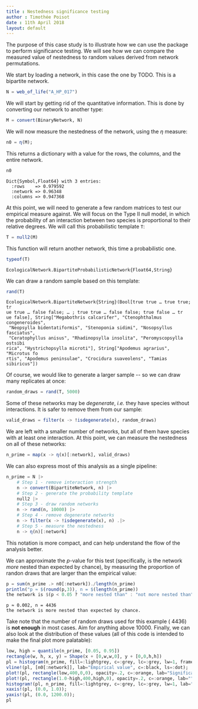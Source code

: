 ```yaml
---
title : Nestedness significance testing
author : Timothée Poisot
date : 11th April 2018
layout: default
---
```





The purpose of this case study is to illustrate how we can use the package to
perform significance testing. We will see how we can compare the measured value
of nestedness to random values derived from network permutations.

We start by loading a network, in this case the one by TODO. This is a bipartite
network.

````julia
N = web_of_life("A_HP_017")
````





We will start by getting rid of the quantitative information. This is done by
converting our network to another type:

````julia
M = convert(BinaryNetwork, N)
````





We will now measure the nestedness of the network, using the $\eta$ measure:

````julia
n0 = η(M);
````





This returns a dictionary with a value for the rows, the columns, and the entire
network.

````julia
n0
````


````
Dict{Symbol,Float64} with 3 entries:
  :rows    => 0.979592
  :network => 0.96348
  :columns => 0.947368
````





At this point, we will need to generate a few random matrices to test our
empirical measure against. We will focus on the Type II null model, in which the
probability of an interaction between two species is proportional to their
relative degrees. We will call this probabilistic template `T`:

````julia
T = null2(M)
````





This function will return another network, this time a probabilistic one.

````julia
typeof(T)
````


````
EcologicalNetwork.BipartiteProbabilisticNetwork{Float64,String}
````





We can draw a random sample based on this template:

````julia
rand(T)
````


````
EcologicalNetwork.BipartiteNetwork{String}(Bool[true true … true true; tr
ue true … false false; … ; true true … false false; true false … tr
ue false], String["Megabothris calcarifer", "Ctenophthalmus congeneroides",
 "Neopsylla bidentatiformis", "Stenoponia sidimi", "Nosopsyllus fasciatus",
 "Ceratophyllus anisus", "Rhadinopsylla insolita", "Peromyscopsylla ostsibi
rica", "Hystrichopsylla microti"], String["Apodemus agrarius", "Microtus fo
rtis", "Apodemus peninsulae", "Crocidura suaveolens", "Tamias sibiricus"])
````





Of course, we would like to generate a larger sample -- so we can draw many
replicates at once:

````julia
random_draws = rand(T, 5000)
````





Some of these networks may be *degenerate*, *i.e.* they have species without
interactions. It is safer to remove them from our sample:

````julia
valid_draws = filter(x -> !isdegenerate(x), random_draws)
````





We are left with a smaller number of networks, but all of them have species
with at least one interaction. At this point, we can measure the nestedness
on all of these networks:

````julia
n_prime = map(x -> η(x)[:network], valid_draws)
````





We can also express most of this analysis as a single pipeline:

````julia
n_prime = N |>
    # Step 1 - remove interaction strength
    n -> convert(BipartiteNetwork, n) |>
    # Step 2 - generate the probability template
    null2 |>
    # Step 3 - draw random networks
    n -> rand(n, 10000) |>
    # Step 4 - remove degenerate networks
    n -> filter(x -> !isdegenerate(x), n) .|>
    # Step 5 - measure the nestedness
    n -> η(n)[:network]
````





This notation is more compact, and can help understand the flow of the analysis
better.

We can approximate the *p*-value for this test (specifically, is the network
*more* nested than expected by chance), by measuring the proportion of randon
draws that are larger than the empirical value:

````julia
p = sum(n_prime .> n0[:network])./length(n_prime)
println("p ≈ $(round(p,3)), n = $(length(n_prime))
the network is $(p < 0.05 ? "more nested than" : "not more nested than") expected by chance.")
````


````
p ≈ 0.002, n = 4436
the network is more nested than expected by chance.
````





Take note that the number of random draws used for this example (
4436) is **not enough** in most cases. Aim for anything above 10000.
Finally, we can also look at the distribution of these values (all of this code
is intended to make the final plot more palatable):

````julia
low, high = quantile(n_prime, [0.05, 0.95])
rectangle(w, h, x, y) = Shape(x + [0,w,w,0], y + [0,0,h,h])
pl = histogram(n_prime, fill=:lightgrey, c=:grey, lc=:grey, lw=1, framestyle=:zerolines, lab="Random draws", size=(900,300));
vline!(pl, [n0[:network]], lab="Empirical value", c=:black, ls=:dot);
plot!(pl, rectangle(low,400,0,0), opacity=.2, c=:orange, lab="Significance threshold", lw=0, lc=:orange);
plot!(pl, rectangle(1.0-high,400,high,0), opacity=.2, c=:orange, lab="", lw=0);
histogram!(pl, n_prime, fill=:lightgrey, c=:grey, lc=:grey, lw=1, lab="");
xaxis!(pl, (0.0, 1.0));
yaxis!(pl, (0.0, 1200.0));
pl
````



<div id="0c7956de-c01f-4080-8107-fc4f6afef3b8" style="width:900px;height:300px;"></div>
<script>
PLOT = document.getElementById('0c7956de-c01f-4080-8107-fc4f6afef3b8');
Plotly.plot(PLOT, [{"xaxis":"x1","fill":"tozeroy","yaxis":"y1","x":[0.26,0.26,0.28,0.28,0.26,0.26],"showlegend":true,"mode":"lines","fillcolor":"rgba(211, 211, 211, 1.000)","name":"Random draws","line":{"color":"rgba(128, 128, 128, 1.000)","dash":"solid","width":1},"y":[2.0,0.0,0.0,2.0,2.0,2.0],"type":"scatter"},{"xaxis":"x1","fill":"tozeroy","yaxis":"y1","x":[0.28,0.28,0.30000000000000004,0.30000000000000004,0.28,0.28],"showlegend":false,"mode":"lines","fillcolor":"rgba(211, 211, 211, 1.000)","name":"Random draws","line":{"color":"rgba(128, 128, 128, 1.000)","dash":"solid","width":1},"y":[2.0,0.0,0.0,2.0,2.0,2.0],"type":"scatter"},{"xaxis":"x1","fill":"tozeroy","yaxis":"y1","x":[0.3,0.3,0.32,0.32,0.3,0.3],"showlegend":false,"mode":"lines","fillcolor":"rgba(211, 211, 211, 1.000)","name":"Random draws","line":{"color":"rgba(128, 128, 128, 1.000)","dash":"solid","width":1},"y":[2.0,0.0,0.0,2.0,2.0,2.0],"type":"scatter"},{"xaxis":"x1","fill":"tozeroy","yaxis":"y1","x":[0.32,0.32,0.34,0.34,0.32,0.32],"showlegend":false,"mode":"lines","fillcolor":"rgba(211, 211, 211, 1.000)","name":"Random draws","line":{"color":"rgba(128, 128, 128, 1.000)","dash":"solid","width":1},"y":[3.0,0.0,0.0,3.0,3.0,3.0],"type":"scatter"},{"xaxis":"x1","fill":"tozeroy","yaxis":"y1","x":[0.33999999999999997,0.33999999999999997,0.36,0.36,0.33999999999999997,0.33999999999999997],"showlegend":false,"mode":"lines","fillcolor":"rgba(211, 211, 211, 1.000)","name":"Random draws","line":{"color":"rgba(128, 128, 128, 1.000)","dash":"solid","width":1},"y":[6.0,0.0,0.0,6.0,6.0,6.0],"type":"scatter"},{"xaxis":"x1","fill":"tozeroy","yaxis":"y1","x":[0.36,0.36,0.38,0.38,0.36,0.36],"showlegend":false,"mode":"lines","fillcolor":"rgba(211, 211, 211, 1.000)","name":"Random draws","line":{"color":"rgba(128, 128, 128, 1.000)","dash":"solid","width":1},"y":[5.0,0.0,0.0,5.0,5.0,5.0],"type":"scatter"},{"xaxis":"x1","fill":"tozeroy","yaxis":"y1","x":[0.38,0.38,0.4,0.4,0.38,0.38],"showlegend":false,"mode":"lines","fillcolor":"rgba(211, 211, 211, 1.000)","name":"Random draws","line":{"color":"rgba(128, 128, 128, 1.000)","dash":"solid","width":1},"y":[21.0,0.0,0.0,21.0,21.0,21.0],"type":"scatter"},{"xaxis":"x1","fill":"tozeroy","yaxis":"y1","x":[0.4,0.4,0.42000000000000004,0.42000000000000004,0.4,0.4],"showlegend":false,"mode":"lines","fillcolor":"rgba(211, 211, 211, 1.000)","name":"Random draws","line":{"color":"rgba(128, 128, 128, 1.000)","dash":"solid","width":1},"y":[22.0,0.0,0.0,22.0,22.0,22.0],"type":"scatter"},{"xaxis":"x1","fill":"tozeroy","yaxis":"y1","x":[0.42,0.42,0.44,0.44,0.42,0.42],"showlegend":false,"mode":"lines","fillcolor":"rgba(211, 211, 211, 1.000)","name":"Random draws","line":{"color":"rgba(128, 128, 128, 1.000)","dash":"solid","width":1},"y":[27.0,0.0,0.0,27.0,27.0,27.0],"type":"scatter"},{"xaxis":"x1","fill":"tozeroy","yaxis":"y1","x":[0.44,0.44,0.46,0.46,0.44,0.44],"showlegend":false,"mode":"lines","fillcolor":"rgba(211, 211, 211, 1.000)","name":"Random draws","line":{"color":"rgba(128, 128, 128, 1.000)","dash":"solid","width":1},"y":[45.0,0.0,0.0,45.0,45.0,45.0],"type":"scatter"},{"xaxis":"x1","fill":"tozeroy","yaxis":"y1","x":[0.45999999999999996,0.45999999999999996,0.48,0.48,0.45999999999999996,0.45999999999999996],"showlegend":false,"mode":"lines","fillcolor":"rgba(211, 211, 211, 1.000)","name":"Random draws","line":{"color":"rgba(128, 128, 128, 1.000)","dash":"solid","width":1},"y":[83.0,0.0,0.0,83.0,83.0,83.0],"type":"scatter"},{"xaxis":"x1","fill":"tozeroy","yaxis":"y1","x":[0.48,0.48,0.5,0.5,0.48,0.48],"showlegend":false,"mode":"lines","fillcolor":"rgba(211, 211, 211, 1.000)","name":"Random draws","line":{"color":"rgba(128, 128, 128, 1.000)","dash":"solid","width":1},"y":[89.0,0.0,0.0,89.0,89.0,89.0],"type":"scatter"},{"xaxis":"x1","fill":"tozeroy","yaxis":"y1","x":[0.5,0.5,0.52,0.52,0.5,0.5],"showlegend":false,"mode":"lines","fillcolor":"rgba(211, 211, 211, 1.000)","name":"Random draws","line":{"color":"rgba(128, 128, 128, 1.000)","dash":"solid","width":1},"y":[103.0,0.0,0.0,103.0,103.0,103.0],"type":"scatter"},{"xaxis":"x1","fill":"tozeroy","yaxis":"y1","x":[0.52,0.52,0.54,0.54,0.52,0.52],"showlegend":false,"mode":"lines","fillcolor":"rgba(211, 211, 211, 1.000)","name":"Random draws","line":{"color":"rgba(128, 128, 128, 1.000)","dash":"solid","width":1},"y":[128.0,0.0,0.0,128.0,128.0,128.0],"type":"scatter"},{"xaxis":"x1","fill":"tozeroy","yaxis":"y1","x":[0.54,0.54,0.56,0.56,0.54,0.54],"showlegend":false,"mode":"lines","fillcolor":"rgba(211, 211, 211, 1.000)","name":"Random draws","line":{"color":"rgba(128, 128, 128, 1.000)","dash":"solid","width":1},"y":[215.0,0.0,0.0,215.0,215.0,215.0],"type":"scatter"},{"xaxis":"x1","fill":"tozeroy","yaxis":"y1","x":[0.56,0.56,0.5800000000000001,0.5800000000000001,0.56,0.56],"showlegend":false,"mode":"lines","fillcolor":"rgba(211, 211, 211, 1.000)","name":"Random draws","line":{"color":"rgba(128, 128, 128, 1.000)","dash":"solid","width":1},"y":[204.0,0.0,0.0,204.0,204.0,204.0],"type":"scatter"},{"xaxis":"x1","fill":"tozeroy","yaxis":"y1","x":[0.58,0.58,0.6,0.6,0.58,0.58],"showlegend":false,"mode":"lines","fillcolor":"rgba(211, 211, 211, 1.000)","name":"Random draws","line":{"color":"rgba(128, 128, 128, 1.000)","dash":"solid","width":1},"y":[268.0,0.0,0.0,268.0,268.0,268.0],"type":"scatter"},{"xaxis":"x1","fill":"tozeroy","yaxis":"y1","x":[0.6,0.6,0.62,0.62,0.6,0.6],"showlegend":false,"mode":"lines","fillcolor":"rgba(211, 211, 211, 1.000)","name":"Random draws","line":{"color":"rgba(128, 128, 128, 1.000)","dash":"solid","width":1},"y":[276.0,0.0,0.0,276.0,276.0,276.0],"type":"scatter"},{"xaxis":"x1","fill":"tozeroy","yaxis":"y1","x":[0.62,0.62,0.64,0.64,0.62,0.62],"showlegend":false,"mode":"lines","fillcolor":"rgba(211, 211, 211, 1.000)","name":"Random draws","line":{"color":"rgba(128, 128, 128, 1.000)","dash":"solid","width":1},"y":[300.0,0.0,0.0,300.0,300.0,300.0],"type":"scatter"},{"xaxis":"x1","fill":"tozeroy","yaxis":"y1","x":[0.64,0.64,0.66,0.66,0.64,0.64],"showlegend":false,"mode":"lines","fillcolor":"rgba(211, 211, 211, 1.000)","name":"Random draws","line":{"color":"rgba(128, 128, 128, 1.000)","dash":"solid","width":1},"y":[327.0,0.0,0.0,327.0,327.0,327.0],"type":"scatter"},{"xaxis":"x1","fill":"tozeroy","yaxis":"y1","x":[0.66,0.66,0.68,0.68,0.66,0.66],"showlegend":false,"mode":"lines","fillcolor":"rgba(211, 211, 211, 1.000)","name":"Random draws","line":{"color":"rgba(128, 128, 128, 1.000)","dash":"solid","width":1},"y":[307.0,0.0,0.0,307.0,307.0,307.0],"type":"scatter"},{"xaxis":"x1","fill":"tozeroy","yaxis":"y1","x":[0.6799999999999999,0.6799999999999999,0.7,0.7,0.6799999999999999,0.6799999999999999],"showlegend":false,"mode":"lines","fillcolor":"rgba(211, 211, 211, 1.000)","name":"Random draws","line":{"color":"rgba(128, 128, 128, 1.000)","dash":"solid","width":1},"y":[332.0,0.0,0.0,332.0,332.0,332.0],"type":"scatter"},{"xaxis":"x1","fill":"tozeroy","yaxis":"y1","x":[0.7,0.7,0.72,0.72,0.7,0.7],"showlegend":false,"mode":"lines","fillcolor":"rgba(211, 211, 211, 1.000)","name":"Random draws","line":{"color":"rgba(128, 128, 128, 1.000)","dash":"solid","width":1},"y":[261.0,0.0,0.0,261.0,261.0,261.0],"type":"scatter"},{"xaxis":"x1","fill":"tozeroy","yaxis":"y1","x":[0.72,0.72,0.74,0.74,0.72,0.72],"showlegend":false,"mode":"lines","fillcolor":"rgba(211, 211, 211, 1.000)","name":"Random draws","line":{"color":"rgba(128, 128, 128, 1.000)","dash":"solid","width":1},"y":[316.0,0.0,0.0,316.0,316.0,316.0],"type":"scatter"},{"xaxis":"x1","fill":"tozeroy","yaxis":"y1","x":[0.74,0.74,0.76,0.76,0.74,0.74],"showlegend":false,"mode":"lines","fillcolor":"rgba(211, 211, 211, 1.000)","name":"Random draws","line":{"color":"rgba(128, 128, 128, 1.000)","dash":"solid","width":1},"y":[246.0,0.0,0.0,246.0,246.0,246.0],"type":"scatter"},{"xaxis":"x1","fill":"tozeroy","yaxis":"y1","x":[0.76,0.76,0.78,0.78,0.76,0.76],"showlegend":false,"mode":"lines","fillcolor":"rgba(211, 211, 211, 1.000)","name":"Random draws","line":{"color":"rgba(128, 128, 128, 1.000)","dash":"solid","width":1},"y":[210.0,0.0,0.0,210.0,210.0,210.0],"type":"scatter"},{"xaxis":"x1","fill":"tozeroy","yaxis":"y1","x":[0.78,0.78,0.8,0.8,0.78,0.78],"showlegend":false,"mode":"lines","fillcolor":"rgba(211, 211, 211, 1.000)","name":"Random draws","line":{"color":"rgba(128, 128, 128, 1.000)","dash":"solid","width":1},"y":[192.0,0.0,0.0,192.0,192.0,192.0],"type":"scatter"},{"xaxis":"x1","fill":"tozeroy","yaxis":"y1","x":[0.8,0.8,0.8200000000000001,0.8200000000000001,0.8,0.8],"showlegend":false,"mode":"lines","fillcolor":"rgba(211, 211, 211, 1.000)","name":"Random draws","line":{"color":"rgba(128, 128, 128, 1.000)","dash":"solid","width":1},"y":[150.0,0.0,0.0,150.0,150.0,150.0],"type":"scatter"},{"xaxis":"x1","fill":"tozeroy","yaxis":"y1","x":[0.82,0.82,0.84,0.84,0.82,0.82],"showlegend":false,"mode":"lines","fillcolor":"rgba(211, 211, 211, 1.000)","name":"Random draws","line":{"color":"rgba(128, 128, 128, 1.000)","dash":"solid","width":1},"y":[107.0,0.0,0.0,107.0,107.0,107.0],"type":"scatter"},{"xaxis":"x1","fill":"tozeroy","yaxis":"y1","x":[0.84,0.84,0.86,0.86,0.84,0.84],"showlegend":false,"mode":"lines","fillcolor":"rgba(211, 211, 211, 1.000)","name":"Random draws","line":{"color":"rgba(128, 128, 128, 1.000)","dash":"solid","width":1},"y":[81.0,0.0,0.0,81.0,81.0,81.0],"type":"scatter"},{"xaxis":"x1","fill":"tozeroy","yaxis":"y1","x":[0.86,0.86,0.88,0.88,0.86,0.86],"showlegend":false,"mode":"lines","fillcolor":"rgba(211, 211, 211, 1.000)","name":"Random draws","line":{"color":"rgba(128, 128, 128, 1.000)","dash":"solid","width":1},"y":[39.0,0.0,0.0,39.0,39.0,39.0],"type":"scatter"},{"xaxis":"x1","fill":"tozeroy","yaxis":"y1","x":[0.88,0.88,0.9,0.9,0.88,0.88],"showlegend":false,"mode":"lines","fillcolor":"rgba(211, 211, 211, 1.000)","name":"Random draws","line":{"color":"rgba(128, 128, 128, 1.000)","dash":"solid","width":1},"y":[29.0,0.0,0.0,29.0,29.0,29.0],"type":"scatter"},{"xaxis":"x1","fill":"tozeroy","yaxis":"y1","x":[0.9,0.9,0.92,0.92,0.9,0.9],"showlegend":false,"mode":"lines","fillcolor":"rgba(211, 211, 211, 1.000)","name":"Random draws","line":{"color":"rgba(128, 128, 128, 1.000)","dash":"solid","width":1},"y":[16.0,0.0,0.0,16.0,16.0,16.0],"type":"scatter"},{"xaxis":"x1","fill":"tozeroy","yaxis":"y1","x":[0.9199999999999999,0.9199999999999999,0.94,0.94,0.9199999999999999,0.9199999999999999],"showlegend":false,"mode":"lines","fillcolor":"rgba(211, 211, 211, 1.000)","name":"Random draws","line":{"color":"rgba(128, 128, 128, 1.000)","dash":"solid","width":1},"y":[9.0,0.0,0.0,9.0,9.0,9.0],"type":"scatter"},{"xaxis":"x1","fill":"tozeroy","yaxis":"y1","x":[0.94,0.94,0.96,0.96,0.94,0.94],"showlegend":false,"mode":"lines","fillcolor":"rgba(211, 211, 211, 1.000)","name":"Random draws","line":{"color":"rgba(128, 128, 128, 1.000)","dash":"solid","width":1},"y":[4.0,0.0,0.0,4.0,4.0,4.0],"type":"scatter"},{"xaxis":"x1","fill":"tozeroy","yaxis":"y1","x":[0.96,0.96,0.98,0.98,0.96,0.96],"showlegend":false,"mode":"lines","fillcolor":"rgba(211, 211, 211, 1.000)","name":"Random draws","line":{"color":"rgba(128, 128, 128, 1.000)","dash":"solid","width":1},"y":[8.0,0.0,0.0,8.0,8.0,8.0],"type":"scatter"},{"xaxis":"x1","fill":"tozeroy","yaxis":"y1","x":[0.98,0.98,1.0,1.0,0.98,0.98],"showlegend":false,"mode":"lines","fillcolor":"rgba(211, 211, 211, 1.000)","name":"Random draws","line":{"color":"rgba(128, 128, 128, 1.000)","dash":"solid","width":1},"y":[0.0,0.0,0.0,0.0,0.0,0.0],"type":"scatter"},{"xaxis":"x1","fill":"tozeroy","yaxis":"y1","x":[1.0,1.0,1.02,1.02,1.0,1.0],"showlegend":false,"mode":"lines","fillcolor":"rgba(211, 211, 211, 1.000)","name":"Random draws","line":{"color":"rgba(128, 128, 128, 1.000)","dash":"solid","width":1},"y":[1.0,0.0,0.0,1.0,1.0,1.0],"type":"scatter"},{"showlegend":true,"mode":"lines","xaxis":"x1","colorbar":{"title":""},"line":{"color":"rgba(0, 0, 0, 1.000)","shape":"linear","dash":"dot","width":1},"y":[-120000.0,121200.0],"type":"scatter","name":"Empirical value","yaxis":"y1","x":[0.9634801288936627,0.9634801288936627]},{"xaxis":"x1","fill":"tozeroy","yaxis":"y1","x":[0.0,0.48148148148148145,0.48148148148148145,0.0,0.0],"showlegend":true,"mode":"lines","fillcolor":"rgba(255, 165, 0, 0.200)","name":"Significance threshold","line":{"color":"rgba(255, 165, 0, 0.200)","dash":"solid","width":0},"y":[0.0,0.0,400.0,400.0,0.0],"type":"scatter"},{"xaxis":"x1","fill":"tozeroy","yaxis":"y1","x":[0.8311866704723848,1.0,1.0,0.8311866704723848,0.8311866704723848],"showlegend":false,"mode":"lines","fillcolor":"rgba(255, 165, 0, 0.200)","name":"","line":{"color":"rgba(0, 0, 0, 0.200)","dash":"solid","width":0},"y":[0.0,0.0,400.0,400.0,0.0],"type":"scatter"},{"xaxis":"x1","fill":"tozeroy","yaxis":"y1","x":[0.26,0.26,0.28,0.28,0.26,0.26],"showlegend":false,"mode":"lines","fillcolor":"rgba(211, 211, 211, 1.000)","name":"","line":{"color":"rgba(128, 128, 128, 1.000)","dash":"solid","width":1},"y":[2.0,0.0,0.0,2.0,2.0,2.0],"type":"scatter"},{"xaxis":"x1","fill":"tozeroy","yaxis":"y1","x":[0.28,0.28,0.30000000000000004,0.30000000000000004,0.28,0.28],"showlegend":false,"mode":"lines","fillcolor":"rgba(211, 211, 211, 1.000)","name":"","line":{"color":"rgba(128, 128, 128, 1.000)","dash":"solid","width":1},"y":[2.0,0.0,0.0,2.0,2.0,2.0],"type":"scatter"},{"xaxis":"x1","fill":"tozeroy","yaxis":"y1","x":[0.3,0.3,0.32,0.32,0.3,0.3],"showlegend":false,"mode":"lines","fillcolor":"rgba(211, 211, 211, 1.000)","name":"","line":{"color":"rgba(128, 128, 128, 1.000)","dash":"solid","width":1},"y":[2.0,0.0,0.0,2.0,2.0,2.0],"type":"scatter"},{"xaxis":"x1","fill":"tozeroy","yaxis":"y1","x":[0.32,0.32,0.34,0.34,0.32,0.32],"showlegend":false,"mode":"lines","fillcolor":"rgba(211, 211, 211, 1.000)","name":"","line":{"color":"rgba(128, 128, 128, 1.000)","dash":"solid","width":1},"y":[3.0,0.0,0.0,3.0,3.0,3.0],"type":"scatter"},{"xaxis":"x1","fill":"tozeroy","yaxis":"y1","x":[0.33999999999999997,0.33999999999999997,0.36,0.36,0.33999999999999997,0.33999999999999997],"showlegend":false,"mode":"lines","fillcolor":"rgba(211, 211, 211, 1.000)","name":"","line":{"color":"rgba(128, 128, 128, 1.000)","dash":"solid","width":1},"y":[6.0,0.0,0.0,6.0,6.0,6.0],"type":"scatter"},{"xaxis":"x1","fill":"tozeroy","yaxis":"y1","x":[0.36,0.36,0.38,0.38,0.36,0.36],"showlegend":false,"mode":"lines","fillcolor":"rgba(211, 211, 211, 1.000)","name":"","line":{"color":"rgba(128, 128, 128, 1.000)","dash":"solid","width":1},"y":[5.0,0.0,0.0,5.0,5.0,5.0],"type":"scatter"},{"xaxis":"x1","fill":"tozeroy","yaxis":"y1","x":[0.38,0.38,0.4,0.4,0.38,0.38],"showlegend":false,"mode":"lines","fillcolor":"rgba(211, 211, 211, 1.000)","name":"","line":{"color":"rgba(128, 128, 128, 1.000)","dash":"solid","width":1},"y":[21.0,0.0,0.0,21.0,21.0,21.0],"type":"scatter"},{"xaxis":"x1","fill":"tozeroy","yaxis":"y1","x":[0.4,0.4,0.42000000000000004,0.42000000000000004,0.4,0.4],"showlegend":false,"mode":"lines","fillcolor":"rgba(211, 211, 211, 1.000)","name":"","line":{"color":"rgba(128, 128, 128, 1.000)","dash":"solid","width":1},"y":[22.0,0.0,0.0,22.0,22.0,22.0],"type":"scatter"},{"xaxis":"x1","fill":"tozeroy","yaxis":"y1","x":[0.42,0.42,0.44,0.44,0.42,0.42],"showlegend":false,"mode":"lines","fillcolor":"rgba(211, 211, 211, 1.000)","name":"","line":{"color":"rgba(128, 128, 128, 1.000)","dash":"solid","width":1},"y":[27.0,0.0,0.0,27.0,27.0,27.0],"type":"scatter"},{"xaxis":"x1","fill":"tozeroy","yaxis":"y1","x":[0.44,0.44,0.46,0.46,0.44,0.44],"showlegend":false,"mode":"lines","fillcolor":"rgba(211, 211, 211, 1.000)","name":"","line":{"color":"rgba(128, 128, 128, 1.000)","dash":"solid","width":1},"y":[45.0,0.0,0.0,45.0,45.0,45.0],"type":"scatter"},{"xaxis":"x1","fill":"tozeroy","yaxis":"y1","x":[0.45999999999999996,0.45999999999999996,0.48,0.48,0.45999999999999996,0.45999999999999996],"showlegend":false,"mode":"lines","fillcolor":"rgba(211, 211, 211, 1.000)","name":"","line":{"color":"rgba(128, 128, 128, 1.000)","dash":"solid","width":1},"y":[83.0,0.0,0.0,83.0,83.0,83.0],"type":"scatter"},{"xaxis":"x1","fill":"tozeroy","yaxis":"y1","x":[0.48,0.48,0.5,0.5,0.48,0.48],"showlegend":false,"mode":"lines","fillcolor":"rgba(211, 211, 211, 1.000)","name":"","line":{"color":"rgba(128, 128, 128, 1.000)","dash":"solid","width":1},"y":[89.0,0.0,0.0,89.0,89.0,89.0],"type":"scatter"},{"xaxis":"x1","fill":"tozeroy","yaxis":"y1","x":[0.5,0.5,0.52,0.52,0.5,0.5],"showlegend":false,"mode":"lines","fillcolor":"rgba(211, 211, 211, 1.000)","name":"","line":{"color":"rgba(128, 128, 128, 1.000)","dash":"solid","width":1},"y":[103.0,0.0,0.0,103.0,103.0,103.0],"type":"scatter"},{"xaxis":"x1","fill":"tozeroy","yaxis":"y1","x":[0.52,0.52,0.54,0.54,0.52,0.52],"showlegend":false,"mode":"lines","fillcolor":"rgba(211, 211, 211, 1.000)","name":"","line":{"color":"rgba(128, 128, 128, 1.000)","dash":"solid","width":1},"y":[128.0,0.0,0.0,128.0,128.0,128.0],"type":"scatter"},{"xaxis":"x1","fill":"tozeroy","yaxis":"y1","x":[0.54,0.54,0.56,0.56,0.54,0.54],"showlegend":false,"mode":"lines","fillcolor":"rgba(211, 211, 211, 1.000)","name":"","line":{"color":"rgba(128, 128, 128, 1.000)","dash":"solid","width":1},"y":[215.0,0.0,0.0,215.0,215.0,215.0],"type":"scatter"},{"xaxis":"x1","fill":"tozeroy","yaxis":"y1","x":[0.56,0.56,0.5800000000000001,0.5800000000000001,0.56,0.56],"showlegend":false,"mode":"lines","fillcolor":"rgba(211, 211, 211, 1.000)","name":"","line":{"color":"rgba(128, 128, 128, 1.000)","dash":"solid","width":1},"y":[204.0,0.0,0.0,204.0,204.0,204.0],"type":"scatter"},{"xaxis":"x1","fill":"tozeroy","yaxis":"y1","x":[0.58,0.58,0.6,0.6,0.58,0.58],"showlegend":false,"mode":"lines","fillcolor":"rgba(211, 211, 211, 1.000)","name":"","line":{"color":"rgba(128, 128, 128, 1.000)","dash":"solid","width":1},"y":[268.0,0.0,0.0,268.0,268.0,268.0],"type":"scatter"},{"xaxis":"x1","fill":"tozeroy","yaxis":"y1","x":[0.6,0.6,0.62,0.62,0.6,0.6],"showlegend":false,"mode":"lines","fillcolor":"rgba(211, 211, 211, 1.000)","name":"","line":{"color":"rgba(128, 128, 128, 1.000)","dash":"solid","width":1},"y":[276.0,0.0,0.0,276.0,276.0,276.0],"type":"scatter"},{"xaxis":"x1","fill":"tozeroy","yaxis":"y1","x":[0.62,0.62,0.64,0.64,0.62,0.62],"showlegend":false,"mode":"lines","fillcolor":"rgba(211, 211, 211, 1.000)","name":"","line":{"color":"rgba(128, 128, 128, 1.000)","dash":"solid","width":1},"y":[300.0,0.0,0.0,300.0,300.0,300.0],"type":"scatter"},{"xaxis":"x1","fill":"tozeroy","yaxis":"y1","x":[0.64,0.64,0.66,0.66,0.64,0.64],"showlegend":false,"mode":"lines","fillcolor":"rgba(211, 211, 211, 1.000)","name":"","line":{"color":"rgba(128, 128, 128, 1.000)","dash":"solid","width":1},"y":[327.0,0.0,0.0,327.0,327.0,327.0],"type":"scatter"},{"xaxis":"x1","fill":"tozeroy","yaxis":"y1","x":[0.66,0.66,0.68,0.68,0.66,0.66],"showlegend":false,"mode":"lines","fillcolor":"rgba(211, 211, 211, 1.000)","name":"","line":{"color":"rgba(128, 128, 128, 1.000)","dash":"solid","width":1},"y":[307.0,0.0,0.0,307.0,307.0,307.0],"type":"scatter"},{"xaxis":"x1","fill":"tozeroy","yaxis":"y1","x":[0.6799999999999999,0.6799999999999999,0.7,0.7,0.6799999999999999,0.6799999999999999],"showlegend":false,"mode":"lines","fillcolor":"rgba(211, 211, 211, 1.000)","name":"","line":{"color":"rgba(128, 128, 128, 1.000)","dash":"solid","width":1},"y":[332.0,0.0,0.0,332.0,332.0,332.0],"type":"scatter"},{"xaxis":"x1","fill":"tozeroy","yaxis":"y1","x":[0.7,0.7,0.72,0.72,0.7,0.7],"showlegend":false,"mode":"lines","fillcolor":"rgba(211, 211, 211, 1.000)","name":"","line":{"color":"rgba(128, 128, 128, 1.000)","dash":"solid","width":1},"y":[261.0,0.0,0.0,261.0,261.0,261.0],"type":"scatter"},{"xaxis":"x1","fill":"tozeroy","yaxis":"y1","x":[0.72,0.72,0.74,0.74,0.72,0.72],"showlegend":false,"mode":"lines","fillcolor":"rgba(211, 211, 211, 1.000)","name":"","line":{"color":"rgba(128, 128, 128, 1.000)","dash":"solid","width":1},"y":[316.0,0.0,0.0,316.0,316.0,316.0],"type":"scatter"},{"xaxis":"x1","fill":"tozeroy","yaxis":"y1","x":[0.74,0.74,0.76,0.76,0.74,0.74],"showlegend":false,"mode":"lines","fillcolor":"rgba(211, 211, 211, 1.000)","name":"","line":{"color":"rgba(128, 128, 128, 1.000)","dash":"solid","width":1},"y":[246.0,0.0,0.0,246.0,246.0,246.0],"type":"scatter"},{"xaxis":"x1","fill":"tozeroy","yaxis":"y1","x":[0.76,0.76,0.78,0.78,0.76,0.76],"showlegend":false,"mode":"lines","fillcolor":"rgba(211, 211, 211, 1.000)","name":"","line":{"color":"rgba(128, 128, 128, 1.000)","dash":"solid","width":1},"y":[210.0,0.0,0.0,210.0,210.0,210.0],"type":"scatter"},{"xaxis":"x1","fill":"tozeroy","yaxis":"y1","x":[0.78,0.78,0.8,0.8,0.78,0.78],"showlegend":false,"mode":"lines","fillcolor":"rgba(211, 211, 211, 1.000)","name":"","line":{"color":"rgba(128, 128, 128, 1.000)","dash":"solid","width":1},"y":[192.0,0.0,0.0,192.0,192.0,192.0],"type":"scatter"},{"xaxis":"x1","fill":"tozeroy","yaxis":"y1","x":[0.8,0.8,0.8200000000000001,0.8200000000000001,0.8,0.8],"showlegend":false,"mode":"lines","fillcolor":"rgba(211, 211, 211, 1.000)","name":"","line":{"color":"rgba(128, 128, 128, 1.000)","dash":"solid","width":1},"y":[150.0,0.0,0.0,150.0,150.0,150.0],"type":"scatter"},{"xaxis":"x1","fill":"tozeroy","yaxis":"y1","x":[0.82,0.82,0.84,0.84,0.82,0.82],"showlegend":false,"mode":"lines","fillcolor":"rgba(211, 211, 211, 1.000)","name":"","line":{"color":"rgba(128, 128, 128, 1.000)","dash":"solid","width":1},"y":[107.0,0.0,0.0,107.0,107.0,107.0],"type":"scatter"},{"xaxis":"x1","fill":"tozeroy","yaxis":"y1","x":[0.84,0.84,0.86,0.86,0.84,0.84],"showlegend":false,"mode":"lines","fillcolor":"rgba(211, 211, 211, 1.000)","name":"","line":{"color":"rgba(128, 128, 128, 1.000)","dash":"solid","width":1},"y":[81.0,0.0,0.0,81.0,81.0,81.0],"type":"scatter"},{"xaxis":"x1","fill":"tozeroy","yaxis":"y1","x":[0.86,0.86,0.88,0.88,0.86,0.86],"showlegend":false,"mode":"lines","fillcolor":"rgba(211, 211, 211, 1.000)","name":"","line":{"color":"rgba(128, 128, 128, 1.000)","dash":"solid","width":1},"y":[39.0,0.0,0.0,39.0,39.0,39.0],"type":"scatter"},{"xaxis":"x1","fill":"tozeroy","yaxis":"y1","x":[0.88,0.88,0.9,0.9,0.88,0.88],"showlegend":false,"mode":"lines","fillcolor":"rgba(211, 211, 211, 1.000)","name":"","line":{"color":"rgba(128, 128, 128, 1.000)","dash":"solid","width":1},"y":[29.0,0.0,0.0,29.0,29.0,29.0],"type":"scatter"},{"xaxis":"x1","fill":"tozeroy","yaxis":"y1","x":[0.9,0.9,0.92,0.92,0.9,0.9],"showlegend":false,"mode":"lines","fillcolor":"rgba(211, 211, 211, 1.000)","name":"","line":{"color":"rgba(128, 128, 128, 1.000)","dash":"solid","width":1},"y":[16.0,0.0,0.0,16.0,16.0,16.0],"type":"scatter"},{"xaxis":"x1","fill":"tozeroy","yaxis":"y1","x":[0.9199999999999999,0.9199999999999999,0.94,0.94,0.9199999999999999,0.9199999999999999],"showlegend":false,"mode":"lines","fillcolor":"rgba(211, 211, 211, 1.000)","name":"","line":{"color":"rgba(128, 128, 128, 1.000)","dash":"solid","width":1},"y":[9.0,0.0,0.0,9.0,9.0,9.0],"type":"scatter"},{"xaxis":"x1","fill":"tozeroy","yaxis":"y1","x":[0.94,0.94,0.96,0.96,0.94,0.94],"showlegend":false,"mode":"lines","fillcolor":"rgba(211, 211, 211, 1.000)","name":"","line":{"color":"rgba(128, 128, 128, 1.000)","dash":"solid","width":1},"y":[4.0,0.0,0.0,4.0,4.0,4.0],"type":"scatter"},{"xaxis":"x1","fill":"tozeroy","yaxis":"y1","x":[0.96,0.96,0.98,0.98,0.96,0.96],"showlegend":false,"mode":"lines","fillcolor":"rgba(211, 211, 211, 1.000)","name":"","line":{"color":"rgba(128, 128, 128, 1.000)","dash":"solid","width":1},"y":[8.0,0.0,0.0,8.0,8.0,8.0],"type":"scatter"},{"xaxis":"x1","fill":"tozeroy","yaxis":"y1","x":[0.98,0.98,1.0,1.0,0.98,0.98],"showlegend":false,"mode":"lines","fillcolor":"rgba(211, 211, 211, 1.000)","name":"","line":{"color":"rgba(128, 128, 128, 1.000)","dash":"solid","width":1},"y":[0.0,0.0,0.0,0.0,0.0,0.0],"type":"scatter"},{"xaxis":"x1","fill":"tozeroy","yaxis":"y1","x":[1.0,1.0,1.02,1.02,1.0,1.0],"showlegend":false,"mode":"lines","fillcolor":"rgba(211, 211, 211, 1.000)","name":"","line":{"color":"rgba(128, 128, 128, 1.000)","dash":"solid","width":1},"y":[1.0,0.0,0.0,1.0,1.0,1.0],"type":"scatter"}], {"showlegend":true,"paper_bgcolor":"rgba(255, 255, 255, 1.000)","xaxis1":{"showticklabels":true,"gridwidth":0.5,"tickvals":[0.0,0.2,0.4,0.6000000000000001,0.8,1.0],"visible":true,"ticks":"inside","range":[0.0,1.0],"domain":[0.043880626032857,0.9956255468066493],"tickmode":"array","linecolor":"rgba(0, 0, 0, 1.000)","showgrid":true,"title":"","mirror":false,"tickangle":0,"showline":false,"gridcolor":"rgba(0, 0, 0, 0.100)","titlefont":{"color":"rgba(0, 0, 0, 1.000)","family":"sans-serif","size":15},"tickcolor":"rgba(0, 0, 0, 0.000)","ticktext":["0.0","0.2","0.4","0.6","0.8","1.0"],"zeroline":true,"type":"-","tickfont":{"color":"rgba(0, 0, 0, 1.000)","family":"sans-serif","size":11},"zerolinecolor":"rgba(0, 0, 0, 1.000)","anchor":"y1"},"annotations":[],"height":300,"margin":{"l":0,"b":20,"r":0,"t":20},"plot_bgcolor":"rgba(255, 255, 255, 1.000)","yaxis1":{"showticklabels":true,"gridwidth":0.5,"tickvals":[0.0,200.0,400.0,600.0,800.0,1000.0,1200.0],"visible":true,"ticks":"inside","range":[0.0,1200.0],"domain":[0.050160396617089535,0.9868766404199475],"tickmode":"array","linecolor":"rgba(0, 0, 0, 1.000)","showgrid":true,"title":"","mirror":false,"tickangle":0,"showline":false,"gridcolor":"rgba(0, 0, 0, 0.100)","titlefont":{"color":"rgba(0, 0, 0, 1.000)","family":"sans-serif","size":15},"tickcolor":"rgba(0, 0, 0, 0.000)","ticktext":["0","200","400","600","800","1000","1200"],"zeroline":true,"type":"-","tickfont":{"color":"rgba(0, 0, 0, 1.000)","family":"sans-serif","size":11},"zerolinecolor":"rgba(0, 0, 0, 1.000)","anchor":"x1"},"legend":{"bordercolor":"rgba(0, 0, 0, 1.000)","bgcolor":"rgba(255, 255, 255, 1.000)","font":{"color":"rgba(0, 0, 0, 1.000)","family":"sans-serif","size":11},"y":1.0,"x":1.0},"width":900});
</script>

